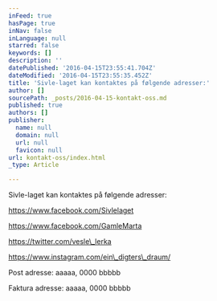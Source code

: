 ```yaml
---
inFeed: true
hasPage: true
inNav: false
inLanguage: null
starred: false
keywords: []
description: ''
datePublished: '2016-04-15T23:55:41.704Z'
dateModified: '2016-04-15T23:55:35.452Z'
title: 'Sivle-laget kan kontaktes på følgende adresser:'
author: []
sourcePath: _posts/2016-04-15-kontakt-oss.md
published: true
authors: []
publisher:
  name: null
  domain: null
  url: null
  favicon: null
url: kontakt-oss/index.html
_type: Article

---
```

Sivle-laget kan kontaktes på følgende adresser:

https://www.facebook.com/Sivlelaget

https://www.facebook.com/GamleMarta

https://twitter.com/vesle\_lerka

https://www.instagram.com/ein\_digters\_draum/

Post adresse:       aaaaa, 0000 bbbbb

Faktura adresse:  aaaaa, 0000 bbbbb
